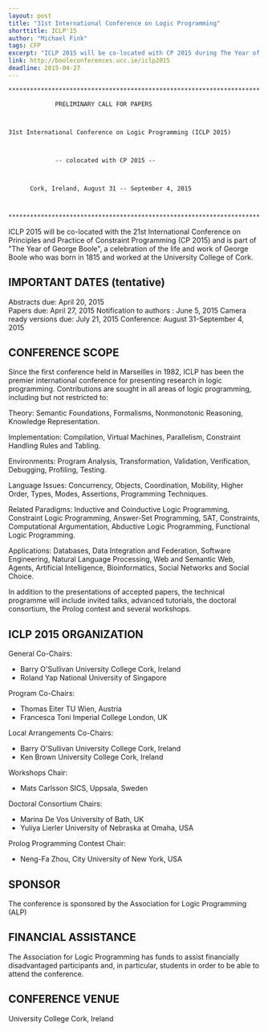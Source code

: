 ```yaml
---
layout: post
title: "31st International Conference on Logic Programming"
shorttitle: ICLP'15
author: "Michael Fink"
tags: CFP
excerpt: "ICLP 2015 will be co-located with CP 2015 during The Year of George Boole."
link: http://booleconferences.ucc.ie/iclp2015
deadline: 2015-04-27
---
```

    **********************************************************************

                 PRELIMINARY CALL FOR PAPERS



    31st International Conference on Logic Programming (ICLP 2015)



                 -- colocated with CP 2015 --



          Cork, Ireland, August 31 -- September 4, 2015

            

    ********************************************************************** 



ICLP 2015 will be co-located with the 21st International Conference on
Principles and Practice of Constraint Programming (CP 2015) and is
part of "The Year of George Boole", a celebration of the life and work
of George Boole who was born in 1815 and worked at the University
College of Cork.



## IMPORTANT DATES (tentative)

Abstracts due:  April 20, 2015      
Papers due:  April 27, 2015
Notification to authors :  June 5, 2015
Camera  ready versions due:  July 21, 2015
Conference: August 31-September 4, 2015


## CONFERENCE SCOPE

Since the first conference held in Marseilles in 1982, ICLP has been
the premier international conference for presenting research in logic
programming. Contributions are sought in all areas of logic programming,
including but not restricted to:



Theory: Semantic Foundations, Formalisms, Nonmonotonic Reasoning,
Knowledge Representation.

Implementation: Compilation, Virtual Machines, Parallelism, Constraint
Handling Rules and Tabling.

Environments: Program Analysis, Transformation, Validation,
Verification, Debugging, Profiling, Testing.

Language Issues: Concurrency, Objects, Coordination, Mobility, Higher
Order, Types, Modes, Assertions, Programming Techniques.

Related Paradigms: Inductive and Coinductive Logic Programming,
Constraint Logic Programming, Answer-Set Programming, SAT,
Constraints, Computational Argumentation, Abductive Logic Programming,
Functional Logic Programming.

Applications: Databases, Data Integration and Federation, Software
Engineering, Natural Language Processing, Web and Semantic Web,
Agents, Artificial Intelligence, Bioinformatics, Social Networks and
Social Choice.



In addition to the presentations of accepted papers, the technical
programme will include invited talks, advanced tutorials, the doctoral
consortium, the Prolog contest and several workshops.



## ICLP 2015 ORGANIZATION

General Co-Chairs:

* Barry O'Sullivan      University College Cork, Ireland
* Roland Yap            National University of Singapore

Program Co-Chairs:

* Thomas Eiter          TU Wien, Austria
* Francesca Toni        Imperial College London, UK

Local Arrangements Co-Chairs:

* Barry O'Sullivan      University College Cork, Ireland
* Ken Brown             University College Cork, Ireland


Workshops Chair:

* Mats Carlsson         SICS, Uppsala, Sweden

Doctoral Consortium Chairs:

* Marina De Vos         University of Bath, UK
* Yuliya Lierler        University of Nebraska at Omaha, USA

Prolog Programming Contest Chair:

* Neng-Fa Zhou, City University of New York,  USA



## SPONSOR

The conference is sponsored by the Association for Logic 
Programming (ALP)

## FINANCIAL ASSISTANCE

The Association for Logic Programming has funds to assist financially
disadvantaged participants and, in particular, students in order to be
able to attend the conference.

## CONFERENCE VENUE

University College Cork, Ireland
